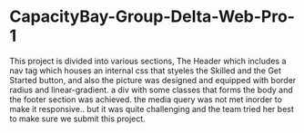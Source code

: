 # CapacityBay-Group-Delta-Web-Pro-1
This project is divided into various sections,
The Header which includes a nav tag which houses an internal css that styeles the Skilled and the Get Started button,
and also the picture was designed and equipped with border radius and linear-gradient.
a div with some classes that forms the body
and the footer section was achieved.
the media query was not met inorder to make it responsive.. but it was quite challenging and the team tried her best to make sure we submit this project.
